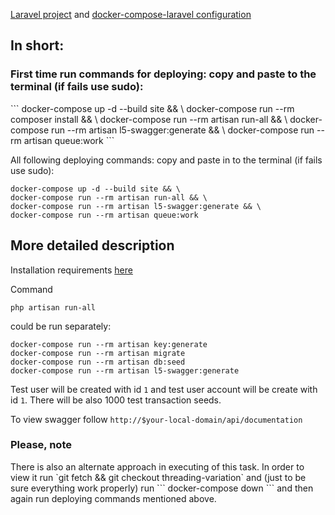 <a href="https://laravel.com">Laravel project</a> and <a href="https://github.com/aschmelyun/docker-compose-laravel">docker-compose-laravel configuration</a>

<h2>In short:</h2>
<h3>First time run commands for deploying: copy and paste to the terminal (if fails use sudo):</h3>
```
docker-compose up -d --build site && \
docker-compose run --rm composer install && \
docker-compose run --rm artisan run-all && \
docker-compose run --rm artisan l5-swagger:generate && \
docker-compose run --rm artisan queue:work
```

All following deploying commands: copy and paste in to the terminal (if fails use sudo):
```
docker-compose up -d --build site && \
docker-compose run --rm artisan run-all && \
docker-compose run --rm artisan l5-swagger:generate && \
docker-compose run --rm artisan queue:work
```

<h2>More detailed description</h2>

Installation requirements <a href="https://laravel.com/docs/8.x/installation">here</a>

Command
```
php artisan run-all
```
could be run separately:
```
docker-compose run --rm artisan key:generate
docker-compose run --rm artisan migrate
docker-compose run --rm artisan db:seed
docker-compose run --rm artisan l5-swagger:generate
```


Test user will be created with id `1` and test user account will be create with id `1`. There will be also 1000 test transaction seeds.

To view swagger follow `http://$your-local-domain/api/documentation`

<h3>Please, note</h3>
There is also an alternate approach in executing of this task. In order to view it run `git fetch && git checkout threading-variation` and (just to be sure everything work properly) run
```
docker-compose down
```
and then again run deploying commands mentioned above.
